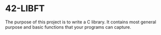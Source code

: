 # 42-LIBFT
 The purpose of this project is to write a C library. It contains most general purpose and basic functions that your programs can capture.


